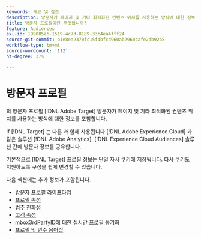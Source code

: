 ```yaml
---
keywords: 개요 및 참조
description: 방문자가 페이지 및 기타 최적화된 컨텐츠 위치를 사용하는 방식에 대한 정보가 포함된 방문자 프로필에 대해 알아봅니다.
title: 방문자 프로필이란 무엇입니까?
feature: Audiences
exl-id: 199085a6-1519-4c73-8189-33b4ea4fff24
source-git-commit: b1e8ea2370fc15f4bfcd960ab2960cafe2db92b8
workflow-type: tm+mt
source-wordcount: '112'
ht-degree: 37%

---
```


# 방문자 프로필

의 방문자 프로필 [!DNL Adobe Target] 방문자가 페이지 및 기타 최적화된 컨텐츠 위치를 사용하는 방식에 대한 정보를 포함합니다.

If [!DNL Target] 는 다른 과 함께 사용됩니다 [!DNL Adobe Experience Cloud] 과 같은 솔루션 [!DNL Adobe Analytics], [!DNL Experience Cloud Audiences] 솔루션 간에 방문자 정보를 공유합니다.

기본적으로 [!DNL Target] 프로필 정보는 단일 자사 쿠키에 저장됩니다. 타사 쿠키도 지원하도록 구성을 쉽게 변경할 수 있습니다.

다음 섹션에는 추가 정보가 포함됩니다.

- [방문자 프로필 라이프타임](visitor-profile-lifetime.md)
- [프로필 속성](profile-parameters.md)
- [범주 친화성](category-affinity.md)
- [고객 속성](https://developer.adobe.com/target/before-implement/methods-to-get-data-into-target/customer-attributes/)
- [mbox3rdPartyID에 대한 실시간 프로필 동기화](3rd-party-id.md)
- [프로필 및 변수 용어집](variables-profiles-parameters-methods.md)
